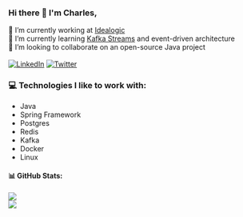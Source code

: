 ### Hi there :wave: I'm Charles,
🔭 I’m currently working at [Idealogic](https://www.idealogic.com.br/en/home-english/)<br>
🌱 I’m currently learning [Kafka Streams](https://kafka.apache.org/documentation/streams/) and event-driven architecture<br>
👯 I’m looking to collaborate on an open-source Java project<br>
<br>
[![LinkedIn](https://img.shields.io/badge/LinkedIn-%230077B5.svg?logo=linkedin&logoColor=white)](https://linkedin.com/in/charlesgoettert) 
[![Twitter](https://img.shields.io/badge/Twitter-%231DA1F2.svg?logo=Twitter&logoColor=white)](https://twitter.com/charlesgoettert) 

### 💻 Technologies I like to work with:
- Java
- Spring Framework
- Postgres
- Redis
- Kafka
- Docker
- Linux

#### 📊 GitHub Stats:
![](https://github-readme-streak-stats.herokuapp.com/?user=cgoettert&theme=default&hide_border=true)<br/>
![](https://github-readme-stats.vercel.app/api/top-langs/?username=cgoettert&theme=default&hide_border=true&include_all_commits=true&count_private=true&layout=compact)
